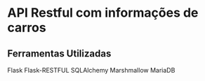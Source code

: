 # API Restful com informações de carros


## Ferramentas Utilizadas

Flask
Flask-RESTFUL
SQLAlchemy
Marshmallow
MariaDB
